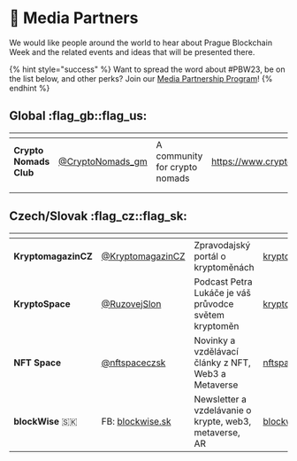 # 📢 Media Partners

We would like people around the world to hear about Prague Blockchain Week and the related events and ideas that will be presented there.

{% hint style="success" %}
Want to spread the word about #PBW23, be on the list below, and other perks? Join our [Media Partnership Program](partnership-program.md)!
{% endhint %}

## Global :flag\_gb::flag\_us:

<table data-view="cards"><thead><tr><th></th><th></th><th></th><th data-hidden data-card-target data-type="content-ref"></th><th data-hidden data-card-cover data-type="files"></th></tr></thead><tbody><tr><td><strong>Crypto Nomads Club</strong></td><td><a href="https://twitter.com/CryptoNomads_gm">@CryptoNomads_gm</a></td><td>A community for crypto nomads</td><td><a href="https://www.cryptonomadsclub.xyz/">https://www.cryptonomadsclub.xyz/</a></td><td><a href="../.gitbook/assets/crypto-nomads.png">crypto-nomads.png</a></td></tr><tr><td></td><td></td><td></td><td></td><td></td></tr><tr><td></td><td></td><td></td><td></td><td></td></tr></tbody></table>

## Czech/Slovak :flag\_cz::flag\_sk:

<table data-view="cards"><thead><tr><th></th><th></th><th></th><th data-hidden data-card-cover data-type="files"></th><th data-hidden data-card-target data-type="content-ref"></th></tr></thead><tbody><tr><td><strong>KryptomagazinCZ</strong></td><td><a href="https://twitter.com/KryptomagazinCZ">@KryptomagazinCZ</a></td><td>Zpravodajský portál o kryptoměnách</td><td><a href="../.gitbook/assets/kryptomagazin.jpg">kryptomagazin.jpg</a></td><td><a href="http://kryptomagazin.cz/">http://kryptomagazin.cz/</a></td></tr><tr><td><strong>KryptoSpace</strong></td><td><a href="https://twitter.com/RuzovejSlon">@RuzovejSlon</a></td><td>Podcast Petra Lukáče je váš průvodce světem kryptoměn</td><td><a href="../.gitbook/assets/kryptospacecz.jpeg">kryptospacecz.jpeg</a></td><td><a href="https://www.kryptospace.cz/">https://www.kryptospace.cz/</a></td></tr><tr><td><strong>NFT Space</strong></td><td><a href="https://twitter.com/nftspaceczsk">@nftspaceczsk</a></td><td>Novinky a vzdělávací články z NFT, Web3 a Metaverse</td><td><a href="../.gitbook/assets/nftspace-czsk.jpeg">nftspace-czsk.jpeg</a></td><td><a href="https://nftspace.cz/">https://nftspace.cz/</a></td></tr><tr><td><strong>blockWise</strong> <span data-gb-custom-inline data-tag="emoji" data-code="1f1f8-1f1f0">🇸🇰</span><strong></strong></td><td>FB: <a href="https://www.facebook.com/blockwise.sk/">blockwise.sk</a></td><td>Newsletter a vzdelávanie o krypte, web3, metaverse, AR</td><td><a href="../.gitbook/assets/blockwise.png">blockwise.png</a></td><td><a href="https://www.blockwise.sk/">https://www.blockwise.sk/</a></td></tr></tbody></table>

